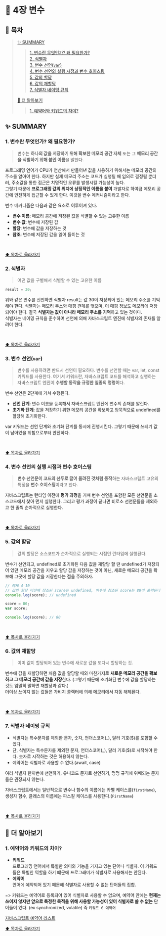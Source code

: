 # 📒 4장 변수

## 🌟 목차

> [✨ SUMMARY](#✨-summary)
>
> > [1. 변수란 무엇인가? 왜 필요한가?](#1-변수란-무엇인가-왜-필요한가)  
> > [2. 식별자](#2-식별자)  
> > [3. 변수 선언(`var`)](#3-변수-선언var)  
> > [4. 변수 선언의 실행 시점과 변수 호이스팅](#4-변수-선언의-실행-시점과-변수-호이스팅)  
> > [5. 값의 할당](#5-값의-할당)  
> > [6. 값의 재할당](#6-값의-재할당)  
> > [7. 식별자 네이밍 규칙](#7-식별자-네이밍-규칙)
>
> [🔎 더 알아보기](#🔎-더-알아보기)
>
> > [1. 예약어와 키워드의 차이?](#1-예약어와-키워드의-차이)

## ✨ SUMMARY

### 1. 변수란 무엇인가? 왜 필요한가?

> 변수는 **하나의 값을 저장하기 위해 확보한 메모리 공간 자체** 또는 그 **메모리 공간을 식별하기 위해 붙인 이름**을 말한다.

프로그래밍 언어가 CPU가 연산해서 만들어낸 값을 사용하기 위해서는 메모리 공간의 주소를 알아야 한다. 하지만 실제 메모리 주소는 코드가 실행될 때 임의로 결정될 뿐더러, 주소값을 통한 접근은 치명적인 오류를 발생시킬 가능성이 높다.  
그렇기 때문에 **프로그래밍 값의 위치에 상징적인 이름을 붙여** 개발자로 하여금 메모리 공간에 안전하게 접근할 수 있게 한다. 이것을 변수 메커니즘이라고 한다.
<br/>

변수 메커니즘은 다음과 같은 요소로 이루어져 있다.

- **변수 이름**: 메모리 공간에 저장된 값을 식별할 수 있는 고유한 이름
- **변수 값**: 변수에 저장된 값
- **할당**: 변수에 값을 저장하는 것
- **참조**: 변수에 저장된 값을 읽어 들이는 것

<br/>

[⬆️ 목차로 올라가기](#🌟-목차)

### 2. 식별자

> 어떤 값을 구별해서 식별할 수 있는 고유한 이름

```js
result = 30;
```

위와 같은 변수를 선언하면 식별자 result는 값 30이 저장되어 있는 메모리 주소를 기억해야 한다. 식별자는 메모리 주소와 매핑 관계를 맺으며, 이 매핑 정보도 메모리에 저장되어야 한다. 결국 **식별자는 값이 아니라 메모리 주소를 기억**하고 있는 것이다.  
식별자는 네이밍 규칙을 준수하여 선언에 의해 자바스크립트 엔진에 식별자의 존재를 알려야 한다.

<br/>

[⬆️ 목차로 올라가기](#🌟-목차)

### 3. 변수 선언(`var`)

> 변수를 사용하려면 반드시 선언이 필요하다. 변수를 선언할 때는 var, let, const 키워드를 사용한다.
> 여기서 키워드란, 자바스크립트 코드를 해석하고 실행하는 자바스크립트 엔진이 **수행할 동작을 규정한 일종의 명령어**다.

변수 선언은 2단계에 거쳐 수행된다.

- **선언 단계**: 변수 이름을 등록해서 자바스크립트 엔진에 변수의 존재를 알린다.
- **초기화 단계**: 값을 저장하기 위한 메모리 공간을 확보하고 암묵적으로 undefined를 할당해 초기화한다.

var 키워드는 선언 단계와 초기화 단계를 동시에 진행시킨다. 그렇기 때문에 쓰레기 값이 남아있을 위험으로부터 안전하다.

<br/>

[⬆️ 목차로 올라가기](#🌟-목차)

### 4. 변수 선언의 실행 시점과 변수 호이스팅

> **변수 선언문이 코드의 선두로 끌어 올려진 것처럼 동작**하는 자바스크립트 고유의 특징을 **변수 호이스팅**이라고 한다.

자바스크립트는 런타임 이전에 **평가 과정**을 거쳐 변수 선언을 포함한 모든 선언문을 소스코드에서 찾아 먼저 실행한다. 그리고 평가 과정이 끝나면 비로소 선언문들을 제외하고 한 줄씩 순차적으로 실행한다.

<br/>

[⬆️ 목차로 올라가기](#🌟-목차)

### 5. 값의 할당

> 값의 할당은 소스코드가 순차적으로 실행되는 시점인 런타임에 실행된다.

변수가 선언되고, undefined로 초기화된 다음 값을 재할당 할 땐 undefined가 저장되어 있던 메모리 공간을 지우고 할당 값을 저장하는 것이 아닌, 새로운 메모리 공간을 확보해 그곳에 할당 값을 저장한다는 점을 주의하자.

```js
// 예제 4-10
// 값의 할당 이전에 참조된 score는 undefined, 이후에 참조된 score는 80이 출력된다.
console.log(score); // undefined

score = 80;
var score;

console.log(score); // 80
```

<br/>

[⬆️ 목차로 올라가기](#🌟-목차)

### 6. 값의 재할당

> 이미 값이 할당되어 있는 변수에 새로운 값을 또다시 할당하는 것.

변수에 값을 재할당하면 처음 값을 할당할 때와 마찬가지로 **새로운 메모리 공간을 확보하고 그 메모리 공간에 값을 저장**한다. (그렇기 때문에 초기화된 변수에 값을 할당하는 것도 엄밀히 말하면 재할당과 같다.)  
더이상 쓰이지 않는 값들은 가비지 콜렉터에 의해 메모리에서 자동 해제된다.

<br/>

[⬆️ 목차로 올라가기](#🌟-목차)

### 7. 식별자 네이밍 규칙

- 식별자는 특수문자를 제외한 문자, 숫자, 언더스코어(\_), 달러 기호($)를 포함할 수 있다.
- 단, 식별자는 특수문자를 제외한 문자, 언더스코어(\_), 달러 기호($)로 시작해야 한다. 숫자로 시작하는 것은 허용하지 않는다.
- 예약어는 식별자로 사용할 수 없다.(await, case)

여러 식별자 한꺼번에 선언하기, 유니코드 문자로 선언하기, 명명 규칙에 위배되는 문자들은 권장되지 않는다.

자바스크립트에서는 일반적으로 변수나 함수의 이름에는 카멜 케이스를(`firstName`), 생성자 함수, 클래스의 이름에는 파스칼 케이스를 사용한다.(`FirstName`)

<br/>

[⬆️ 목차로 올라가기](#🌟-목차)

## 🔎 더 알아보기

### 1. 예약어와 키워드의 차이?

- **키워드**  
  프로그래밍 언어에서 특별한 의미와 기능을 가지고 있는 단어나 식별자. 이 키워드들은 특별한 역할을 하기 떄문에 프로그래머가 식별자로 사용해서는 안된다.
- **예약어**  
  언어에 예약되어 있기 때문에 식별자로 사용할 수 없는 단어들의 집합.

=> 키워드는 예약어로 등록되어 있어 식별자로 사용할 수 없으며, 예약어 안에는 **현재는 쓰이지 않지만 앞으로 특정한 목적을 위해 사용할 가능성이 있어 식별자로 쓸 수 없는** 단어들이 있다. (ex synchronized, volatile) 즉 `키워드 ∈ 예약어`

[자바스크립트 예약어 리스트](https://www.w3schools.com/js/js_reserved.asp)

[⬆️ 목차로 올라가기](#🌟-목차)
